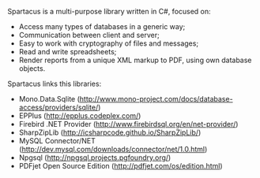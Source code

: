 Spartacus is a multi-purpose library written in C#, focused on:
  - Access many types of databases in a generic way;
  - Communication between client and server;
  - Easy to work with cryptography of files and messages;
  - Read and write spreadsheets;
  - Render reports from a unique XML markup to PDF, using own database objects.

Spartacus links this libraries:
  - Mono.Data.Sqlite (http://www.mono-project.com/docs/database-access/providers/sqlite/)
  - EPPlus (http://epplus.codeplex.com/)
  - Firebird .NET Provider (http://www.firebirdsql.org/en/net-provider/)
  - SharpZipLib (http://icsharpcode.github.io/SharpZipLib/)
  - MySQL Connector/NET (http://dev.mysql.com/downloads/connector/net/1.0.html)
  - Npgsql (http://npgsql.projects.pgfoundry.org/)
  - PDFjet Open Source Edition (http://pdfjet.com/os/edition.html)
